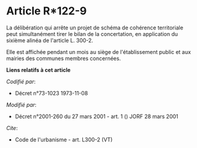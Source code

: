 # Article R*122-9

La délibération qui arrête un projet de schéma de cohérence territoriale peut simultanément tirer le bilan de la
concertation, en application du sixième alinéa de l'article L. 300-2. 

Elle est affichée pendant un mois au siège de l'établissement public et aux mairies des communes membres concernées.

**Liens relatifs à cet article**

_Codifié par_:

  - Décret n°73-1023 1973-11-08

_Modifié par_:

  - Décret n°2001-260 du 27 mars 2001 - art. 1 () JORF 28 mars 2001

_Cite_:

  - Code de l'urbanisme - art. L300-2 (VT)
